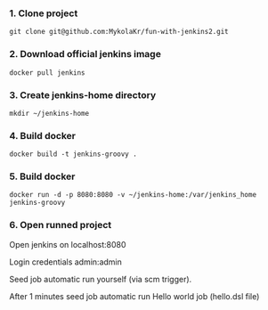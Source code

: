 ### 1. Clone project
```
git clone git@github.com:MykolaKr/fun-with-jenkins2.git
```
### 2. Download official jenkins image
```
docker pull jenkins
```
### 3. Create jenkins-home directory
```
mkdir ~/jenkins-home
```
### 4. Build docker
```
docker build -t jenkins-groovy .
```
### 5. Build docker
```
docker run -d -p 8080:8080 -v ~/jenkins-home:/var/jenkins_home jenkins-groovy
```
### 6. Open runned project

Open jenkins on localhost:8080

Login  credentials admin:admin

Seed job automatic run yourself (via scm trigger).

After 1 minutes seed job automatic run Hello world job (hello.dsl file)

